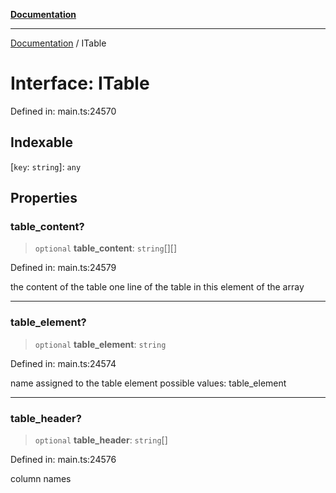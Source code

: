 [**Documentation**](../README.md)

***

[Documentation](../README.md) / ITable

# Interface: ITable

Defined in: main.ts:24570

## Indexable

\[`key`: `string`\]: `any`

## Properties

### table\_content?

> `optional` **table\_content**: `string`[][]

Defined in: main.ts:24579

the content of the table
one line of the table in this element of the array

***

### table\_element?

> `optional` **table\_element**: `string`

Defined in: main.ts:24574

name assigned to the table element
possible values:
table_element

***

### table\_header?

> `optional` **table\_header**: `string`[]

Defined in: main.ts:24576

column names
